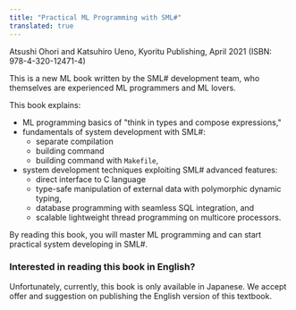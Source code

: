```yaml
---
title: "Practical ML Programming with SML#"
translated: true
---
```

Atsushi Ohori and Katsuhiro Ueno,
Kyoritu Publishing, April 2021 (ISBN: 978-4-320-12471-4)

This is a new ML book written by the SML# development team, who 
themselves are experienced ML programmers and ML lovers.

This book explains:

- ML programming basics of "think in types and compose expressions,"
- fundamentals of system development with SML#:
   - separate compilation
   - building command
   - building command with ```Makefile```,
- system development techniques exploiting SML# advanced features:
   - direct interface to C language
   - type-safe manipulation of external data with polymorphic dynamic typing,
   - database programming with seamless SQL integration, and
   - scalable lightweight thread programming on multicore processors.

By reading this book, you will master ML programming and can 
start practical system developing in SML#.

### Interested in reading this book in English?
Unfortunately, currently, this book is only available in Japanese.
We accept offer and suggestion on publishing 
the English version of this textbook.

